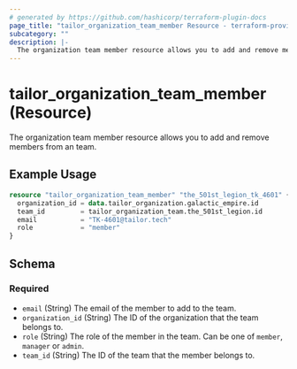 ```yaml
---
# generated by https://github.com/hashicorp/terraform-plugin-docs
page_title: "tailor_organization_team_member Resource - terraform-provider-tailor"
subcategory: ""
description: |-
  The organization team member resource allows you to add and remove members from an team.
---
```


# tailor_organization_team_member (Resource)

The organization team member resource allows you to add and remove members from an team.

## Example Usage

```terraform
resource "tailor_organization_team_member" "the_501st_legion_tk_4601" {
  organization_id = data.tailor_organization.galactic_empire.id
  team_id         = tailor_organization_team.the_501st_legion.id
  email           = "TK-4601@tailor.tech"
  role            = "member"
}
```

<!-- schema generated by tfplugindocs -->
## Schema

### Required

- `email` (String) The email of the member to add to the team.
- `organization_id` (String) The ID of the organization that the team belongs to.
- `role` (String) The role of the member in the team. Can be one of `member`, `manager` or `admin`.
- `team_id` (String) The ID of the team that the member belongs to.
